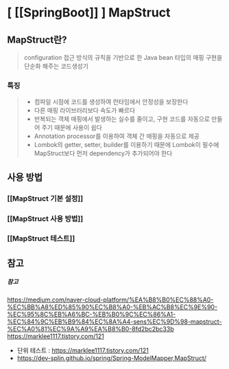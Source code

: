 # [ [[SpringBoot]] ] MapStruct
## MapStruct란?
> configuration 접근 방식의 규칙을 기반으로 한 Java bean 타입의 매핑 구현을 단순화 해주는 코드생성기
### 특징
>- 컴파일 시점에 코드를 생성하여 런타임에서 안정성을 보장한다
>- 다른 매핑 라이브러리보다 속도가 빠르다
>- 반복되는 객체 매핑에서 발생하는 실수를 줄이고, 구현 코드를 자동으로 만들어 주기 때문에 사용이 쉽다
>- Annotation processor를 이용하여 객체 간 매핑을 자동으로 제공
>- Lombok의 getter, setter, builder를 이용하기 때문에 Lombok이 필수에 MapStruct보다 먼저 dependency가 추가되어야 한다
## 사용 방법
### [[MapStruct 기본 설정]]
### [[MapStruct 사용 방법]]
### [[MapStruct 테스트]]
## 참고
##### 참고
https://medium.com/naver-cloud-platform/%EA%B8%B0%EC%88%A0-%EC%BB%A8%ED%85%90%EC%B8%A0-%EB%AC%B8%EC%9E%90-%EC%95%8C%EB%A6%BC-%EB%B0%9C%EC%86%A1-%EC%84%9C%EB%B9%84%EC%8A%A4-sens%EC%9D%98-mapstruct-%EC%A0%81%EC%9A%A9%EA%B8%B0-8fd2bc2bc33b
https://marklee1117.tistory.com/121
- 단위 테스트 : https://marklee1117.tistory.com/121
- https://dev-splin.github.io/spring/Spring-ModelMapper,MapStruct/